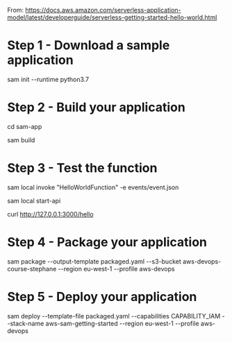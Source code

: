 From: https://docs.aws.amazon.com/serverless-application-model/latest/developerguide/serverless-getting-started-hello-world.html

# Step 1 - Download a sample application

sam init --runtime python3.7

# Step 2 - Build your application

cd sam-app

sam build

# Step 3 - Test the function
sam local invoke "HelloWorldFunction" -e events/event.json

sam local start-api

curl http://127.0.0.1:3000/hello 

# Step 4 - Package your application

sam package --output-template packaged.yaml --s3-bucket aws-devops-course-stephane --region eu-west-1 --profile aws-devops

# Step 5 - Deploy your application

sam deploy --template-file packaged.yaml --capabilities CAPABILITY_IAM --stack-name aws-sam-getting-started --region eu-west-1 --profile aws-devops